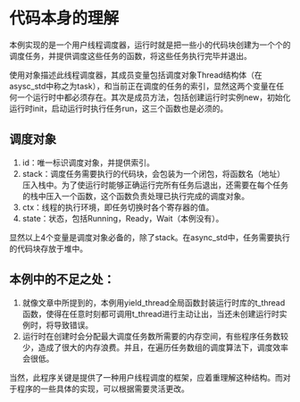 # 代码本身的理解

本例实现的是一个用户线程调度器，运行时就是把一些小的代码块创建为一个个的调度任务，并提供调度这些任务的函数，将这些任务执行完毕并退出。

使用对象描述此线程调度器，其成员变量包括调度对象Thread结构体（在asysc_std中称之为task），和当前正在调度的任务的索引，显然这两个变量在任何一个运行时中都必须存在。其次是成员方法，包括创建运行时实例new，初始化运行时init，启动运行时执行任务run，这三个函数也是必须的。

## 调度对象

1. id：唯一标识调度对象，并提供索引。
2. stack：调度任务需要执行的代码块，会包装为一个闭包，将函数名（地址）压入栈中。为了使运行时能够正确运行完所有任务后退出，还需要在每个任务的栈中压入一个函数，这个函数负责处理已执行完成的调度对象。
3. ctx：线程的执行环境，即任务切换时各个寄存器的值。
4. state：状态，包括Running，Ready，Wait（本例没有）。

显然以上4个变量是调度对象必备的，除了stack。在async_std中，任务需要执行的代码块存放于堆中。

## 本例中的不足之处：

1. 就像文章中所提到的，本例用yield_thread全局函数封装运行时库的t_thread函数，使得在任意时刻都可调用t_thread进行主动让出，当还未创建运行时实例时，将导致错误。
2. 运行时在创建时会分配最大调度任务数所需要的内存空间，有些程序任务数较少，造成了很大的内存浪费。并且，在遍历任务数组的调度算法下，调度效率会很低。

当然，此程序关键是提供了一种用户线程调度的框架，应着重理解这种结构。而对于程序的一些具体的实现，可以根据需要灵活更改。

# 

